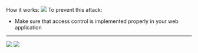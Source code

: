 How it works:
![](./img/Cybersecurity/PluralSight%20(Ebroker)/2.%20Input%20Validation/img/idor1.png)
To prevent this attack:
- Make sure that access control is implemented properly in your web application 

---
![](./img/idor%202.png)
![](./img/idor%203.png)
